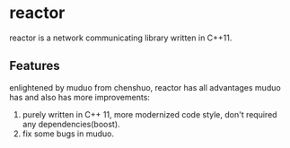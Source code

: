 # reactor
reactor is a network communicating library written in C++11.

## Features
enlightened by muduo from chenshuo, reactor has all advantages muduo has and also has
more improvements:
1. purely written in C++ 11, more modernized code style, don't required any dependencies(boost).
2. fix some bugs in muduo.